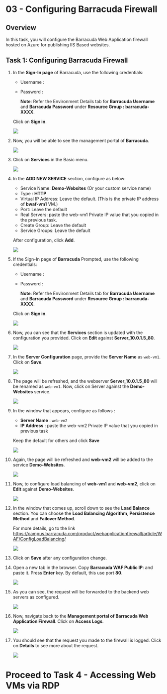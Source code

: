 # 03 - Configuring Barracuda Firewall 

## Overview
In this task, you will configure the Barracuda Web Application firewall hosted on Azure for publishing IIS Based websites.

## Task 1: Configuring Barracuda Firewall   
 
1. In the **Sign-In page** of Barracuda, use the following credentials:

   - Username : <inject key="Barracuda Username"></inject> 
   - Password : <inject key="Barracuda Password"></inject> 

        **Note**: Refer the Environment Details tab for **Barracuda Username** and **Barracuda Password** under **Resource Group : barracuda-XXXX**.

   Click on **Sign in**.

    ![](../images/Picture18.jpg)

1. Now, you will be able to see the management portal of **Barracuda**.

    ![](../images/Picture19.jpg)

1. Click on **Services** in the Basic menu.

    ![](../images/Picture20.jpg)

1. In the **ADD NEW SERVICE** section, configure as below:

   - Service Name: **Demo-Websites** (Or your custom service name)
   - Type : **HTTP**
   - Virtual IP Address: Leave the default. (This is the private IP address of **bwaf-vm1** VM.)
   - Port: Leave the default
   - Real Servers: paste the web-vm1 Private IP value that you copied in the previous task.
   - Create Group: Leave the default
   - Service Groups: Leave the default
    
   After configuration, click **Add**.
 
    ![](../images/Picture21.png)

1. If the Sign-In page of **Barracuda** Prompted, use the following credentials:

   - Username : <inject key="Barracuda Username"></inject> 
   - Password : <inject key="Barracuda Password"></inject>

        **Note**: Refer the Environment Details tab for **Barracuda Username** and **Barracuda Password** under **Resource Group : barracuda-XXXX**.

    Click on **Sign in**.
 
    ![](../images/Picture22.jpg)

1. Now, you can see that the **Services** section is updated with the configuration you provided. Click on **Edit** against **Server_10.0.1.5_80**.

    ![](../images/Picture23.png)
    
1. In the **Server Configuration** page, provide the **Server Name** as `web-vm1`. Click on **Save**.

    ![](../images/Picture24.jpg)
 
1. The page will be refreshed, and the webserver **Server_10.0.1.5_80** will be renamed as `web-vm1`. Now, click on Server against the **Demo-Websites** service.
  
    ![](../images/Picture25.png)

1. In the window that appears, configure as follows :
   
   - **Server Name** : ` web-vm2 `
   - **IP Address** : paste the web-vm2 Private IP value that you copied in previous task  
  
    Keep the default for others and click **Save**
  
    ![](../images/Picture26.jpg)

1. Again, the page will be refreshed and **web-vm2** will be added to the service **Demo-Websites**.

    ![](../images/Picture27.png)

1. Now, to configure load balancing of **web-vm1** and **web-vm2**, click on **Edit** against **Demo-Websites**.

    ![](../images/Picture28.png)

1. In the window that comes up, scroll down to see the **Load Balance** section. You can choose the **Load Balancing Algorithm**, **Persistence Method** and **Failover Method**.

    For more details, go to the link https://campus.barracuda.com/product/webapplicationfirewall/article/WAF/ConfigLoadBalancing/

    ![](../images/Picture29.png)

1. Click on **Save** after any configuration change.

1. Open a new tab in the browser. Copy **Barracuda WAF Public IP**: <inject key="bwafIP"></inject> and paste it. Press **Enter** key. By default, this use port **80**.

    ![](../images/image-908.png)

1. As you can see, the request will be forwarded to the backend web servers as configured.

    ![](../images/Picture32.jpg)

1. Now, navigate back to the **Management portal of Barracuda Web Application Firewall**. Click on **Access Logs**.

    ![](../images/Picture33.png)

1. You should see that the request you made to the firewall is logged. Click on **Details** to see more about the request.

    ![](../images/Picture35.png)

 # Proceed to Task 4 - Accessing Web VMs via RDP


